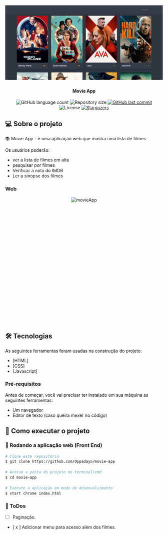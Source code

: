 <h1 align="center">
    <img alt="movieApp" title="#movieApp" src="./assets/hero.png" />
</h1>

<h4 align="center"> 
	Movie App
</h4>

<p align="center">
  <img alt="GitHub language count" src="https://img.shields.io/github/languages/count/Oppadayo/movie-app?color=%2304D361">

  <img alt="Repository size" src="https://img.shields.io/github/repo-size/Oppadayo/movie-app">	
  
  <a href="https://github.com/Oppadayo/movie-app/commits/master">
    <img alt="GitHub last commit" src="https://img.shields.io/github/last-commit/Oppadayo/movie-app">
  </a>

  <img alt="License" src="https://img.shields.io/badge/license-MIT-brightgreen">
   <a href="https://github.com/Oppadayo/movie-app/stargazers">
    <img alt="Stargazers" src="https://img.shields.io/github/stars/Oppadayo/movie-app?style=social">
  </a>
</p>


## 💻 Sobre o projeto

📚 Movie App - é uma aplicação web que mostra uma lista de filmes

Os usuários poderão:
- ver a lista de filmes em alta
- pesquisar por filmes 
- Verificar a nota do IMDB
- Ler a sinopse dos filmes


### Web

<p align="center" style="display: flex; align-items: flex-start; justify-content: center;">
  <img alt="movieApp" title="#movieApp" src="./assets/movie-app.gif" height="400px">

  
</p>

## 🛠 Tecnologias

As seguintes ferramentas foram usadas na construção do projeto:

- [HTML]
- [CSS]
- [Javascript]

### Pré-requisitos

Antes de começar, você vai precisar ter instalado em sua máquina as seguintes ferramentas:
- Um navegador
- Editor de texto (caso queira mexer no código)


## 🚀 Como executar o projeto

### 🧭 Rodando a aplicação web (Front End)

```bash
# Clone este repositório
$ git clone https://github.com/Oppadayo/movie-app

# Acesse a pasta do projeto no terminal/cmd
$ cd movie-app

# Execute a aplicação em modo de desenvolvimento
$ start chrome index.html
```

### 📝 ToDos
- [ ] Paginação.
- [ x ] Adicionar menu para acesso além dos filmes.

